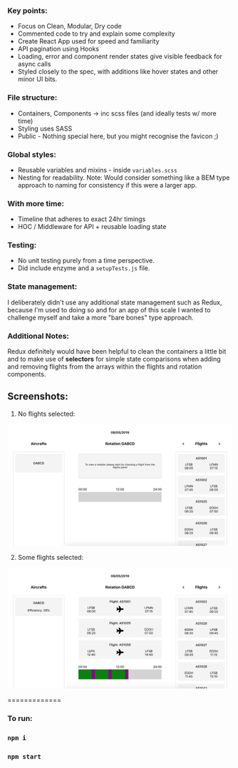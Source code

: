 ### Key points:
- Focus on Clean, Modular, Dry code
- Commented code to try and explain some complexity
- Create React App used for speed and familiarity
- API pagination using Hooks
- Loading, error and component render states give visible feedback for async calls
- Styled closely to the spec, with additions like hover states and other minor UI bits.

### File structure:
- Containers, Components -> inc scss files (and ideally tests w/ more time)
- Styling uses SASS
- Public - Nothing special here, but you might recognise the favicon ;)

### Global styles:
- Reusable variables and mixins - inside `variables.scss`
- Nesting for readability.
Note: Would consider something like a BEM type approach to naming for consistency if this were a larger app.

### With more time:
- Timeline that adheres to exact 24hr timings
- HOC / Middleware for API + reusable loading state

### Testing:
- No unit testing purely from a time perspective.
- Did include enzyme and a `setupTests.js` file.

### State management:
I deliberately didn't use any additional state management such as Redux, because I'm used to doing so and for an app of this scale I wanted to challenge myself and take a more "bare bones" type approach.

### Additional Notes:
Redux definitely would have been helpful to clean the containers a little bit and to make use of **selectors** for simple state comparisons when adding and removing flights from the arrays within the flights and rotation components.

## Screenshots:

1. No flights selected:

![picture alt](./readmeScreens/noFlights.png "Aircraft scheduling app")

2. Some flights selected:

![picture alt](./readmeScreens/flights.png "Aircraft scheduling app")

=============

### To run:

### `npm i`

### `npm start`

